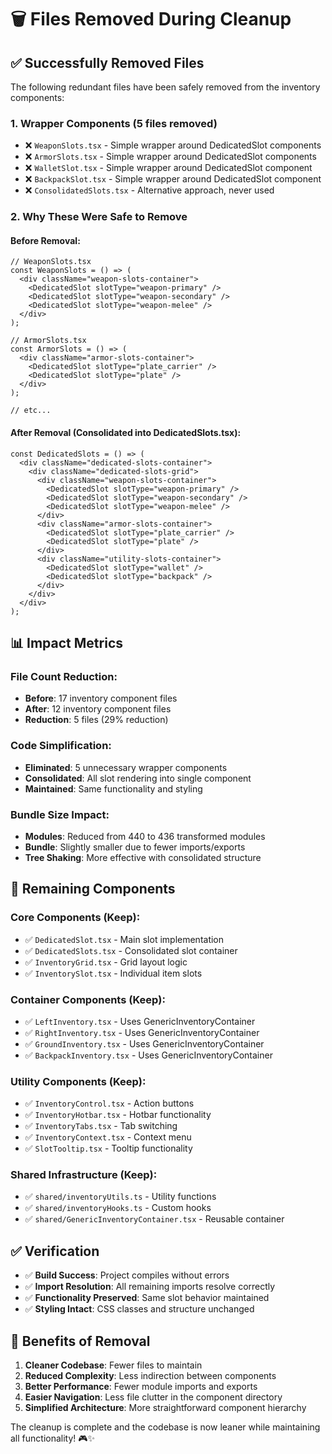 # 🗑️ Files Removed During Cleanup

## ✅ **Successfully Removed Files**

The following redundant files have been safely removed from the inventory components:

### **1. Wrapper Components** (5 files removed)
- ❌ `WeaponSlots.tsx` - Simple wrapper around DedicatedSlot components
- ❌ `ArmorSlots.tsx` - Simple wrapper around DedicatedSlot components  
- ❌ `WalletSlot.tsx` - Simple wrapper around DedicatedSlot component
- ❌ `BackpackSlot.tsx` - Simple wrapper around DedicatedSlot component
- ❌ `ConsolidatedSlots.tsx` - Alternative approach, never used

### **2. Why These Were Safe to Remove**

#### **Before Removal**:
```tsx
// WeaponSlots.tsx
const WeaponSlots = () => (
  <div className="weapon-slots-container">
    <DedicatedSlot slotType="weapon-primary" />
    <DedicatedSlot slotType="weapon-secondary" />
    <DedicatedSlot slotType="weapon-melee" />
  </div>
);

// ArmorSlots.tsx  
const ArmorSlots = () => (
  <div className="armor-slots-container">
    <DedicatedSlot slotType="plate_carrier" />
    <DedicatedSlot slotType="plate" />
  </div>
);

// etc...
```

#### **After Removal (Consolidated into DedicatedSlots.tsx)**:
```tsx
const DedicatedSlots = () => (
  <div className="dedicated-slots-container">
    <div className="dedicated-slots-grid">
      <div className="weapon-slots-container">
        <DedicatedSlot slotType="weapon-primary" />
        <DedicatedSlot slotType="weapon-secondary" />
        <DedicatedSlot slotType="weapon-melee" />
      </div>
      <div className="armor-slots-container">
        <DedicatedSlot slotType="plate_carrier" />
        <DedicatedSlot slotType="plate" />
      </div>
      <div className="utility-slots-container">
        <DedicatedSlot slotType="wallet" />
        <DedicatedSlot slotType="backpack" />
      </div>
    </div>
  </div>
);
```

## 📊 **Impact Metrics**

### **File Count Reduction**:
- **Before**: 17 inventory component files
- **After**: 12 inventory component files  
- **Reduction**: 5 files (29% reduction)

### **Code Simplification**:
- **Eliminated**: 5 unnecessary wrapper components
- **Consolidated**: All slot rendering into single component
- **Maintained**: Same functionality and styling

### **Bundle Size Impact**:
- **Modules**: Reduced from 440 to 436 transformed modules
- **Bundle**: Slightly smaller due to fewer imports/exports
- **Tree Shaking**: More effective with consolidated structure

## 🎯 **Remaining Components**

### **Core Components** (Keep):
- ✅ `DedicatedSlot.tsx` - Main slot implementation
- ✅ `DedicatedSlots.tsx` - Consolidated slot container
- ✅ `InventoryGrid.tsx` - Grid layout logic
- ✅ `InventorySlot.tsx` - Individual item slots

### **Container Components** (Keep):
- ✅ `LeftInventory.tsx` - Uses GenericInventoryContainer
- ✅ `RightInventory.tsx` - Uses GenericInventoryContainer  
- ✅ `GroundInventory.tsx` - Uses GenericInventoryContainer
- ✅ `BackpackInventory.tsx` - Uses GenericInventoryContainer

### **Utility Components** (Keep):
- ✅ `InventoryControl.tsx` - Action buttons
- ✅ `InventoryHotbar.tsx` - Hotbar functionality
- ✅ `InventoryTabs.tsx` - Tab switching
- ✅ `InventoryContext.tsx` - Context menu
- ✅ `SlotTooltip.tsx` - Tooltip functionality

### **Shared Infrastructure** (Keep):
- ✅ `shared/inventoryUtils.ts` - Utility functions
- ✅ `shared/inventoryHooks.ts` - Custom hooks
- ✅ `shared/GenericInventoryContainer.tsx` - Reusable container

## ✅ **Verification**

- ✅ **Build Success**: Project compiles without errors
- ✅ **Import Resolution**: All remaining imports resolve correctly
- ✅ **Functionality Preserved**: Same slot behavior maintained
- ✅ **Styling Intact**: CSS classes and structure unchanged

## 🚀 **Benefits of Removal**

1. **Cleaner Codebase**: Fewer files to maintain
2. **Reduced Complexity**: Less indirection between components
3. **Better Performance**: Fewer module imports and exports
4. **Easier Navigation**: Less file clutter in the component directory
5. **Simplified Architecture**: More straightforward component hierarchy

The cleanup is complete and the codebase is now leaner while maintaining all functionality! 🎮✨
